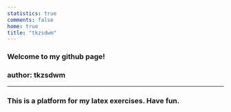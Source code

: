 ```yaml
---
statistics: true
comments: false
home: true
title: "tkzsdwm"
---
```


### Welcome to my github page!
### author: tkzsdwm
---
### This is a platform for my latex exercises. Have fun.

